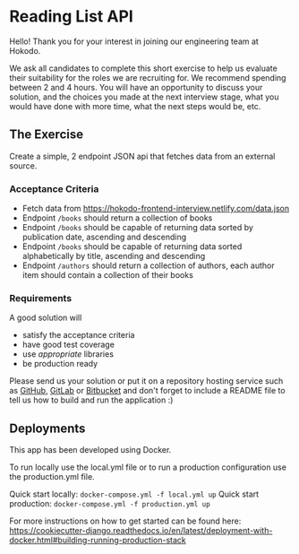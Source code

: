 # Reading List API
Hello! Thank you for your interest in joining our engineering team at Hokodo.

We ask all candidates to complete this short exercise to help us evaluate their suitability for the roles we are recruiting for. We recommend spending between 2 and 4 hours. You will have an opportunity to discuss your solution, and the choices you made at the next interview stage, what you would have done with more time, what the next steps would be, etc.

## The Exercise
Create a simple, 2 endpoint JSON api that fetches data from an external source.

### Acceptance Criteria
* Fetch data from https://hokodo-frontend-interview.netlify.com/data.json
* Endpoint `/books` should return a collection of books
* Endpoint `/books` should be capable of returning data sorted by publication date, ascending and descending
* Endpoint `/books` should be capable of returning data sorted alphabetically by title, ascending and descending
* Endpoint `/authors` should return a collection of authors, each author item should contain a collection of their books

### Requirements
A good solution will
* satisfy the acceptance criteria
* have good test coverage
* use _appropriate_ libraries
* be production ready

Please send us your solution or put it on a repository hosting service such as [GitHub](https://github.com), [GitLab](https://gitlab.com) or [Bitbucket](https://bitbucket.org) and don't forget to include a README file to tell us how to build and run the application :)


## Deployments

This app has been developed using Docker.

To run locally use the local.yml file or to run a production configuration use the production.yml file. 

Quick start locally: `docker-compose.yml -f local.yml up`
Quick start production: `docker-compose.yml -f production.yml up`

For more instructions on how to get started can be found here: https://cookiecutter-django.readthedocs.io/en/latest/deployment-with-docker.html#building-running-production-stack
